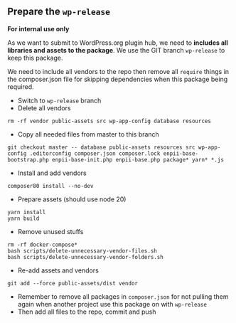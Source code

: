 ## Prepare the `wp-release`
**For internal use only**

As we want to submit to WordPress.org plugin hub, we need to **includes all libraries and assets to the package**. We use the GIT branch `wp-release` to keep this package.

We need to include all vendors to the repo then remove all `require` things in the composer.json file for skipping dependencies when this package being required.
- Switch to `wp-release` branch
- Delete all vendors
```
rm -rf vendor public-assets src wp-app-config database resources
```

- Copy all needed files from master to this branch
```
git checkout master -- database public-assets resources src wp-app-config .editorconfig composer.json composer.lock enpii-base-bootstrap.php enpii-base-init.php enpii-base.php package* yarn* *.js
```

- Install and add vendors
```
composer80 install --no-dev
```

- Prepare assets (should use node 20)
```
yarn install
yarn build
```

- Remove unused stuffs
```
rm -rf docker-compose*
bash scripts/delete-unnecessary-vendor-files.sh
bash scripts/delete-unnecessary-vendor-folders.sh

```

- Re-add assets and vendors
```
git add --force public-assets/dist vendor
```

- Remember to remove all packages in `composer.json` for not pulling them again when another project use this package on with `wp-release`
- Then add all files to the repo, commit and push
